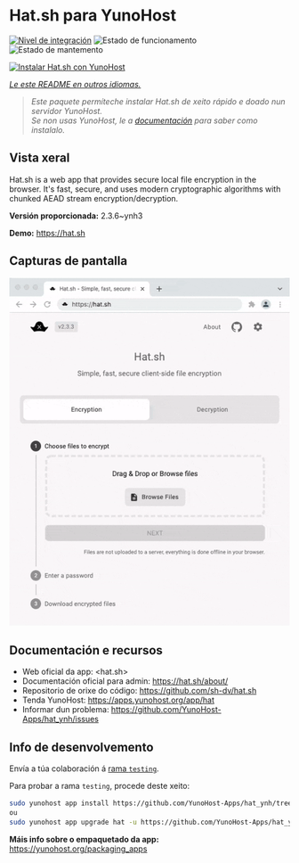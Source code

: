 <!--
NOTA: Este README foi creado automáticamente por <https://github.com/YunoHost/apps/tree/master/tools/readme_generator>
NON debe editarse manualmente.
-->

# Hat.sh para YunoHost

[![Nivel de integración](https://dash.yunohost.org/integration/hat.svg)](https://dash.yunohost.org/appci/app/hat) ![Estado de funcionamento](https://ci-apps.yunohost.org/ci/badges/hat.status.svg) ![Estado de mantemento](https://ci-apps.yunohost.org/ci/badges/hat.maintain.svg)

[![Instalar Hat.sh con YunoHost](https://install-app.yunohost.org/install-with-yunohost.svg)](https://install-app.yunohost.org/?app=hat)

*[Le este README en outros idiomas.](./ALL_README.md)*

> *Este paquete permíteche instalar Hat.sh de xeito rápido e doado nun servidor YunoHost.*  
> *Se non usas YunoHost, le a [documentación](https://yunohost.org/install) para saber como instalalo.*

## Vista xeral

Hat.sh is a web app that provides secure local file encryption in the browser. It's fast, secure, and uses modern cryptographic algorithms with chunked AEAD stream encryption/decryption.


**Versión proporcionada:** 2.3.6~ynh3

**Demo:** <https://hat.sh>

## Capturas de pantalla

![Captura de pantalla de Hat.sh](./doc/screenshots/screenshot.png)

## Documentación e recursos

- Web oficial da app: <hat.sh>
- Documentación oficial para admin: <https://hat.sh/about/>
- Repositorio de orixe do código: <https://github.com/sh-dv/hat.sh>
- Tenda YunoHost: <https://apps.yunohost.org/app/hat>
- Informar dun problema: <https://github.com/YunoHost-Apps/hat_ynh/issues>

## Info de desenvolvemento

Envía a túa colaboración á [rama `testing`](https://github.com/YunoHost-Apps/hat_ynh/tree/testing).

Para probar a rama `testing`, procede deste xeito:

```bash
sudo yunohost app install https://github.com/YunoHost-Apps/hat_ynh/tree/testing --debug
ou
sudo yunohost app upgrade hat -u https://github.com/YunoHost-Apps/hat_ynh/tree/testing --debug
```

**Máis info sobre o empaquetado da app:** <https://yunohost.org/packaging_apps>
